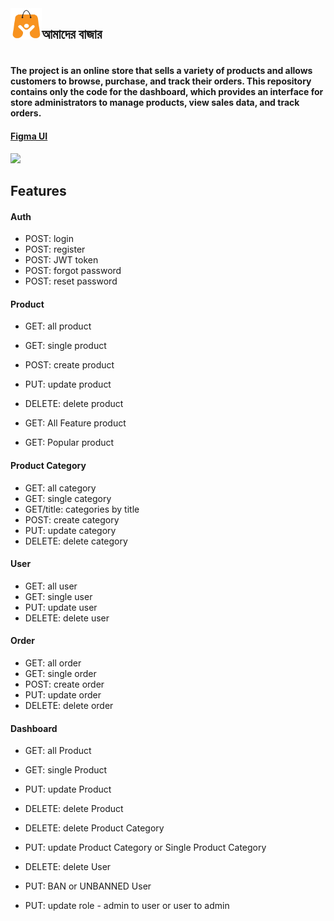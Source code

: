 <div style="display: flex">
<img
      src="./public/amder-bajar-logo.png"
      style="width: 50px; height: 50px"
    />
 <h2> আমাদের বাজার <h2/>

 </div>

#### The project is an online store that sells a variety of products and allows customers to browse, purchase, and track their orders. This repository contains only the code for the dashboard, which provides an interface for store administrators to manage products, view sales data, and track orders.

#### [Figma UI](https://www.figma.com/file/Douo9VLnXKBXb6B2cweSQs/Amader-Bazar?type=design&node-id=605%3A344&mode=design&t=Mne6rFKVXNd21MHM-1)

<img src="./public/showcase/design.svg">

## Features

#### Auth

-   POST: login
-   POST: register
-   POST: JWT token
-   POST: forgot password
-   POST: reset password

#### Product

-   GET: all product
-   GET: single product
-   POST: create product
-   PUT: update product
-   DELETE: delete product

-   GET: All Feature product
-   GET: Popular product

#### Product Category

-   GET: all category
-   GET: single category
-   GET/title:  categories by title 
-   POST: create category
-   PUT: update category
-   DELETE: delete category

#### User

-   GET: all user
-   GET: single user
-   PUT: update user
-   DELETE: delete user

#### Order

-   GET: all order
-   GET: single order
-   POST: create order
-   PUT: update order
-   DELETE: delete order

#### Dashboard

-   GET: all Product
-   GET: single Product
-   PUT: update Product
-   DELETE: delete Product

-   DELETE: delete Product Category
-   PUT: update Product Category or Single Product Category

-   DELETE: delete User
-   PUT: BAN or UNBANNED User
-   PUT: update role - admin to user or user to admin
